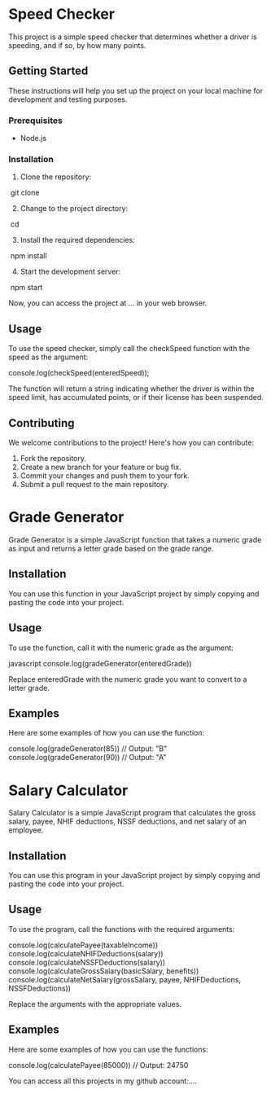 # Speed Checker

This project is a simple speed checker that determines whether a driver is speeding, and if so, by how many points.

## Getting Started

These instructions will help you set up the project on your local machine for development and testing purposes.

### Prerequisites

- Node.js

### Installation

1. Clone the repository: 


​
git clone 
​


2. Change to the project directory:


​
cd 
​


3. Install the required dependencies:


​
npm install
​


4. Start the development server:


​
npm start
​


Now, you can access the project at ...
 in your web browser.

## Usage

To use the speed checker, simply call the checkSpeed function with the speed as the argument:


console.log(checkSpeed(enteredSpeed));
​


The function will return a string indicating whether the driver is within the speed limit, has accumulated points, or if their license has been suspended.

## Contributing

We welcome contributions to the project! Here's how you can contribute:

1. Fork the repository.
2. Create a new branch for your feature or bug fix.
3. Commit your changes and push them to your fork.
4. Submit a pull request to the main repository.




# Grade Generator 

Grade Generator is a simple JavaScript function that takes a numeric grade as input and returns a letter grade based on the grade range.

## Installation

You can use this function in your JavaScript project by simply copying and pasting the code into your project.

## Usage

To use the function, call it with the numeric grade as the argument:


javascript
console.log(gradeGenerator(enteredGrade))
​


Replace enteredGrade with the numeric grade you want to convert to a letter grade.

## Examples

Here are some examples of how you can use the function:



console.log(gradeGenerator(85)) // Output: "B"
console.log(gradeGenerator(90)) // Output: "A"


# Salary Calculator

Salary Calculator is a simple JavaScript program that calculates the gross salary, payee, NHIF deductions, NSSF deductions, and net salary of an employee.

## Installation

You can use this program in your JavaScript project by simply copying and pasting the code into your project.

## Usage

To use the program, call the functions with the required arguments:



console.log(calculatePayee(taxableIncome))
console.log(calculateNHIFDeductions(salary))
console.log(calculateNSSFDeductions(salary))
console.log(calculateGrossSalary(basicSalary, benefits))
console.log(calculateNetSalary(grossSalary, payee, NHIFDeductions, NSSFDeductions))
​


Replace the arguments with the appropriate values.

## Examples

Here are some examples of how you can use the functions:


console.log(calculatePayee(85000)) // Output: 24750

You can access all this projects in my github account:....